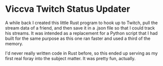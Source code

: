# Viccva Twitch Status Updater
A while back I created this little Rust program to hook up to Twitch, pull the stream data of a friend, and then save it in a .json file so that I could track his streams. It was intended as a replacement for a Python script that I had built for the same purpose as this one ran faster and used a third of the memory.

I'd never really written code in Rust before, so this ended up serving as my first real foray into the subject matter. It was pretty fun, actually.
